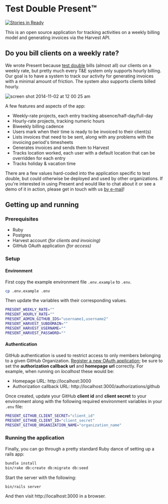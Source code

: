 # Test Double Present™

[![Stories in Ready](https://badge.waffle.io/testdouble/present.png?label=ready&title=Ready)](http://waffle.io/testdouble/present)


This is an open source application for tracking activities on a weekly billing model and generating invoices via the Harvest API.

## Do you bill clients on a weekly rate?

We wrote Present because [test double](http://testdouble.com) bills (almost all) our clients on a weekly rate, but pretty much every T&E system only supports hourly billing. Our goal is to have a system to track our activity for generating invoices with a minimal amount of friction. The system also supports clients billed hourly.

![screen shot 2014-11-02 at 12 00 25 am](https://cloud.githubusercontent.com/assets/79303/4874205/e5ea1010-6244-11e4-96e9-cbbec677a12b.png)

A few features and aspects of the app:

* Weekly-rate projects, each entry tracking absence/half-day/full-day
* Hourly-rate projects, tracking numeric hours
* Biweekly billing cadence
* Users mark when their time is ready to be invoiced to their client(s)
* Lists invoices that need to be sent, along with any problems with the invoicing period's timesheets
* Generates invoices and sends them to Harvest
* Tracks location worked, each user with a default location that can be overridden for each entry
* Tracks holiday & vacation time

There are a few values hard-coded into the application specific to test double, but could otherwise be deployed and used by other organizations. If you're interested in using Present and would like to chat about it or see a demo of it in action, please get in touch with us [by e-mail](mailto:hello@testdouble.com)!

## Getting up and running

### Prerequisites
- Ruby
- Postgres
- Harvest account _(for clients and invoicing)_
- GitHub OAuth application _(for access)_

### Setup


#### Environment

First copy the example environment file `.env.example` to `.env`.

```bash
cp .env.example .env
```

Then update the variables with their corresponding values.

```bash
PRESENT_WEEKLY_RATE=""
PRESENT_HOURLY_RATE=""
PRESENT_ADMIN_GITHUB_IDS="username1,username2"
PRESENT_HARVEST_SUBDOMAIN=""
PRESENT_HARVEST_USERNAME=""
PRESENT_HARVEST_PASSWORD=""
```

#### Authentication

GitHub authentication is used to restrict access to only members belonging to a given GitHub Organization. [Register a new OAuth application](https://github.com/settings/applications/new); be sure to set the **authorization callback url** and **homepage url** correctly. For example, when running on _localhost_ these would be:

- Homepage URL: http://localhost:3000
- Authorization callback URL: http://localhost:3000/authorizations/github

Once created, update your GitHub **client id** and **client secret** to your environment along with the following required environment variables in your `.env` file:

```bash
PRESENT_GITHUB_CLIENT_SECRET="client_id"
PRESENT_GITHUB_CLIENT_ID="client_secret"
PRESENT_GITHUB_ORGANIZATION_NAME="organization_name"
```

### Running the application

Finally, you can go through a pretty standard Ruby dance of setting up a rails app:

```bash
bundle install
bin/rake db:create db:migrate db:seed
```

Start the server with the following:

```bash
bin/rails server
```
And then visit http://localhost:3000 in a browser.
